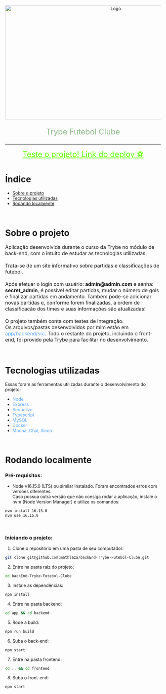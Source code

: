 <!-- PROJECT LOGO -->
<br />
<p align="center">
  <a href="https://abashed-books-production.up.railway.app/">
    <img src="TFC.gif" alt="Logo" width="700" height="370">
  </a>
  
  <p align="center" style="color:#8FBC8B; font-size:25px">
    Trybe Futebol Clube 
    <br />
  </p>
</p>

<hr>

<p align="center">
  <!-- <span style="color:#66FF00; font-size:25px">Brinque</span> -->
<a href="https://abashed-books-production.up.railway.app/" style="color:#66FF00; font-size:25px">
    Teste o projeto! Link do deploy ⚽
  </a>
   </p>

<!-- Índice -->
# Índice

* [Sobre o projeto](#sobre-o-projeto)
* [Tecnologias utilizadas](#tecnologias-utilizadas)
* [Rodando localmente](#rodando-localmente)

<br>

<!-- Sobre o projeto -->
# Sobre o projeto
<div style="font-size:16px">Aplicação desenvolvida durante o curso da Trybe no módulo de back-end, com o intuito de estudar as tecnologias utilizadas.
<br>
<br>
Trata-se de um site informativo sobre partidas e classificações de futebol.
<br>
<br>
Após efetuar o login com usuário: 
<strong>admin@admin.com</strong>
e senha: 
<strong>secret_admin</strong>,
é possível editar partidas, mudar o número de gols e finalizar partidas em andamento. Também pode-se adicionar novas partidas e, conforme forem finalizadas, a ordem de classificacão dos times e suas informações são atualizadas!
<br>
<br>
O projeto também conta com testes de integração.
<br>
Os arquivos/pastas desenvolvidos por mim estão em <span style="color:#58a6ff">app/backend/src</span>. Todo o restante do projeto, incluindo o front-end, foi provido pela Trybe para facilitar no desenvolvimento.
</div style="font-size:16px">

<br>
<br>


# Tecnologias utilizadas
Essas foram as ferramentas utilizadas durante o desenvolvimento do projeto:
* <span style="color:#58a6ff">Node</span>
* <span style="color:#58a6ff">Express</span>
* <span style="color:#58a6ff">Sequelize</span>
* <span style="color:#58a6ff">Typescript</span>
* <span style="color:#58a6ff">MySQL</span>
* <span style="color:#58a6ff">Docker</span>
* <span style="color:#58a6ff">Mocha, Chai, Sinon</span>

<br>

<!-- Rodando localmente -->
# Rodando localmente

### Pré-requisitos:

* Node v16.15.0 (LTS) ou similar instalado. Foram encontrados erros com versões diferentes.<br>
Caso possua outra versão que não consiga rodar a aplicação, instale o nvm (Node Version Manager) e utilize os comandos:
```sh
nvm install 16.15.0
nvm use 16.15.0
```
<br>

### Iniciando o projeto:
1. Clone o repositório em uma pasta de seu computador:
```sh
git clone git@github.com:mathlaza/backEnd-Trybe-Futebol-Clube.git
```
2. Entre na pasta raiz do projeto;
```sh
cd backEnd-Trybe-Futebol-Clube
```
3. Instale as dependências:
```sh
npm install
```
4. Entre na pasta backend:
```sh
cd app && cd backend
```
5. Rode a build:
```sh
npm run build
```
6. Suba o back-end:
```sh
npm start
```
7. Entre na pasta frontend:
```sh
cd .. && cd frontend
```
8. Suba o front-end:
```sh
npm start
```
